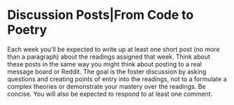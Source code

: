 Discussion Posts|From Code to Poetry
===============

Each week you'll be expected to write up at least one short post (no more than a paragraph) about the readings assigned that week. Think about these posts in the same way you might think about posting to a real message board or Reddit. The goal is the foster discussion by asking questions and creating points of entry into the readings, not to a formulate a complex theories or demonstrate your mastery over the readings. Be concise. You will also be expected to respond to at least one comment.
